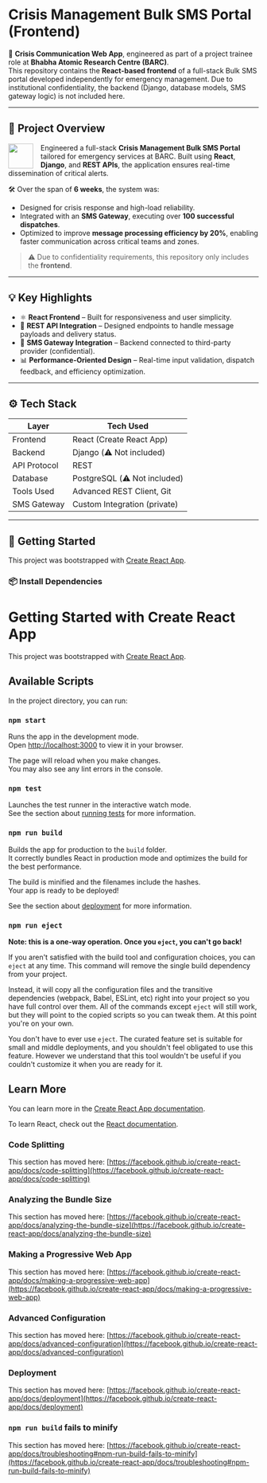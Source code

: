 # Crisis Management Bulk SMS Portal (Frontend)

🚨 **Crisis Communication Web App**, engineered as part of a project trainee role at **Bhabha Atomic Research Centre (BARC)**.  
This repository contains the **React-based frontend** of a full-stack Bulk SMS portal developed independently for emergency management. Due to institutional confidentiality, the backend (Django, database models, SMS gateway logic) is not included here.

---

## 📌 Project Overview
<p align="left">
  <img src="https://github.com/user-attachments/assets/3984edc2-5fad-441f-8f71-84511840cf70" width="50" style="float: left; margin-right: 15px;" />
</p>

Engineered a full-stack **Crisis Management Bulk SMS Portal** tailored for emergency services at BARC. Built using **React**, **Django**, and **REST APIs**, the application ensures real-time dissemination of critical alerts.

🛠️ Over the span of **6 weeks**, the system was:
- Designed for crisis response and high-load reliability.
- Integrated with an **SMS Gateway**, executing over **100 successful dispatches**.
- Optimized to improve **message processing efficiency by 20%**, enabling faster communication across critical teams and zones.

> ⚠️ Due to confidentiality requirements, this repository only includes the **frontend**.

---

## 💡 Key Highlights

- ⚛️ **React Frontend** – Built for responsiveness and user simplicity.
- 🧠 **REST API Integration** – Designed endpoints to handle message payloads and delivery status.
- 📨 **SMS Gateway Integration** – Backend connected to third-party provider (confidential).
- 📊 **Performance-Oriented Design** – Real-time input validation, dispatch feedback, and efficiency optimization.

---

## ⚙️ Tech Stack

| Layer         | Tech Used                   |
|---------------|-----------------------------|
| Frontend      | React (Create React App)    |
| Backend       | Django (⚠️ Not included)    |
| API Protocol  | REST                        |
| Database      | PostgreSQL (⚠️ Not included)|
| Tools Used    | Advanced REST Client, Git   |
| SMS Gateway   | Custom Integration (private)|

---


## 🚀 Getting Started

This project was bootstrapped with [Create React App](https://github.com/facebook/create-react-app).

### 📦 Install Dependencies

# Getting Started with Create React App

This project was bootstrapped with [Create React App](https://github.com/facebook/create-react-app).

## Available Scripts

In the project directory, you can run:

### `npm start`

Runs the app in the development mode.\
Open [http://localhost:3000](http://localhost:3000) to view it in your browser.

The page will reload when you make changes.\
You may also see any lint errors in the console.

### `npm test`

Launches the test runner in the interactive watch mode.\
See the section about [running tests](https://facebook.github.io/create-react-app/docs/running-tests) for more information.

### `npm run build`

Builds the app for production to the `build` folder.\
It correctly bundles React in production mode and optimizes the build for the best performance.

The build is minified and the filenames include the hashes.\
Your app is ready to be deployed!

See the section about [deployment](https://facebook.github.io/create-react-app/docs/deployment) for more information.

### `npm run eject`

**Note: this is a one-way operation. Once you `eject`, you can't go back!**

If you aren't satisfied with the build tool and configuration choices, you can `eject` at any time. This command will remove the single build dependency from your project.

Instead, it will copy all the configuration files and the transitive dependencies (webpack, Babel, ESLint, etc) right into your project so you have full control over them. All of the commands except `eject` will still work, but they will point to the copied scripts so you can tweak them. At this point you're on your own.

You don't have to ever use `eject`. The curated feature set is suitable for small and middle deployments, and you shouldn't feel obligated to use this feature. However we understand that this tool wouldn't be useful if you couldn't customize it when you are ready for it.

## Learn More

You can learn more in the [Create React App documentation](https://facebook.github.io/create-react-app/docs/getting-started).

To learn React, check out the [React documentation](https://reactjs.org/).

### Code Splitting

This section has moved here: [https://facebook.github.io/create-react-app/docs/code-splitting](https://facebook.github.io/create-react-app/docs/code-splitting)

### Analyzing the Bundle Size

This section has moved here: [https://facebook.github.io/create-react-app/docs/analyzing-the-bundle-size](https://facebook.github.io/create-react-app/docs/analyzing-the-bundle-size)

### Making a Progressive Web App

This section has moved here: [https://facebook.github.io/create-react-app/docs/making-a-progressive-web-app](https://facebook.github.io/create-react-app/docs/making-a-progressive-web-app)

### Advanced Configuration

This section has moved here: [https://facebook.github.io/create-react-app/docs/advanced-configuration](https://facebook.github.io/create-react-app/docs/advanced-configuration)

### Deployment

This section has moved here: [https://facebook.github.io/create-react-app/docs/deployment](https://facebook.github.io/create-react-app/docs/deployment)

### `npm run build` fails to minify

This section has moved here: [https://facebook.github.io/create-react-app/docs/troubleshooting#npm-run-build-fails-to-minify](https://facebook.github.io/create-react-app/docs/troubleshooting#npm-run-build-fails-to-minify)
